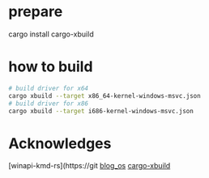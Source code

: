 
# prepare
cargo install cargo-xbuild
# how to build
```bash
# build driver for x64 
cargo xbuild --target x86_64-kernel-windows-msvc.json 
# build driver for x86
cargo xbuild --target i686-kernel-windows-msvc.json 
```
# Acknowledges
[winapi-kmd-rs](https://git
[blog_os](https://os.phil-opp.com/)
[cargo-xbuild](https://github.com/rust-osdev/cargo-xbuild)